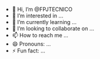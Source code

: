 - 👋 Hi, I’m @FPJTECNICO
- 👀 I’m interested in ...
- 🌱 I’m currently learning ...
- 💞️ I’m looking to collaborate on ...
- 📫 How to reach me ...
- 😄 Pronouns: ...
- ⚡ Fun fact: ...

<!---
FPJTECNICO/FPJTECNICO is a ✨ special ✨ repository because its `README.md` (this file) appears on your GitHub profile.
You can click the Preview link to take a look at your changes.
--->
